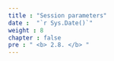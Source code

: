 ```yaml
---
title : "Session parameters"
date :  "`r Sys.Date()`" 
weight : 8 
chapter : false
pre : " <b> 2.8. </b> "
---
```


